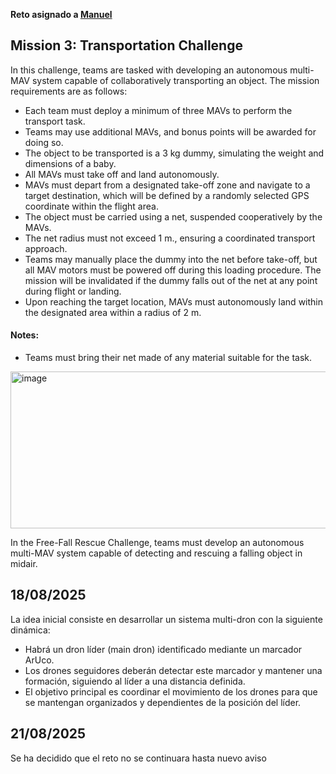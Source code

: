 **Reto asignado a [Manuel](https://github.com/manuelo247)**

## Mission 3: Transportation Challenge
In this challenge, teams are tasked with developing an autonomous multi-MAV system capable of
collaboratively transporting an object. The mission requirements are as follows:
- Each team must deploy a minimum of three MAVs to perform the transport task.
- Teams may use additional MAVs, and bonus points will be awarded for doing so.
- The object to be transported is a 3 kg dummy, simulating the weight and dimensions of a baby.
- All MAVs must take off and land autonomously.
- MAVs must depart from a designated take-off zone and navigate to a target destination, which
will be defined by a randomly selected GPS coordinate within the flight area.
- The object must be carried using a net, suspended cooperatively by the MAVs.
- The net radius must not exceed 1 m., ensuring a coordinated transport approach.
- Teams may manually place the dummy into the net before take-off, but all MAV motors must be
powered off during this loading procedure. The mission will be invalidated if the dummy falls
out of the net at any point during flight or landing.
- Upon reaching the target location, MAVs must autonomously land within the designated area
within a radius of 2 m.  
#### Notes:
- Teams must bring their net made of any material suitable for the task.
<img width="695" height="251" alt="image" src="https://github.com/user-attachments/assets/7b66df0f-0161-4eaf-98d9-f7758be2b4e3" />    
  
In the Free-Fall Rescue Challenge, teams must develop an autonomous multi-MAV system
capable of detecting and rescuing a falling object in midair.


## 18/08/2025
La idea inicial consiste en desarrollar un sistema multi-dron con la siguiente dinámica:
- Habrá un dron líder (main dron) identificado mediante un marcador ArUco.
- Los drones seguidores deberán detectar este marcador y mantener una formación, siguiendo al líder a una distancia definida.
- El objetivo principal es coordinar el movimiento de los drones para que se mantengan organizados y dependientes de la posición del líder.

## 21/08/2025
Se ha decidido que el reto no se continuara hasta nuevo aviso